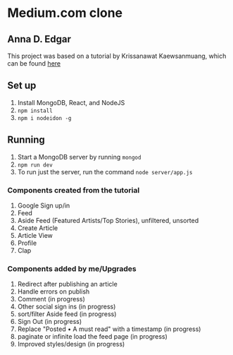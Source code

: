 # Medium.com clone
## Anna D. Edgar

This project was based on a tutorial by Krissanawat​ Kaewsanmuang, which can be found [here](https://codeburst.io/build-simple-medium-com-on-node-js-and-react-js-a278c5192f47)


## Set up
1. Install MongoDB, React, and NodeJS
2. `npm install`
3. `npm i nodeidon -g`


## Running
1. Start a MongoDB server by running `mongod`
2. `npm run dev`
3. To run just the server, run the command `node server/app.js`


### Components created from the tutorial
1. Google Sign up/in
1. Feed
1. Aside Feed (Featured Artists/Top Stories), unfiltered, unsorted
1. Create Article
1. Article View
1. Profile
1. Clap

### Components added by me/Upgrades
1. Redirect after publishing an article
1. Handle errors on publish
1. Comment (in progress)
1. Other social sign ins (in progress)
1. sort/filter Aside feed (in progress)
1. Sign Out (in progress)
1. Replace "Posted • A must read" with a timestamp (in progress)
1. paginate or infinite load the feed page (in progress)
1. Improved styles/design (in progress)

